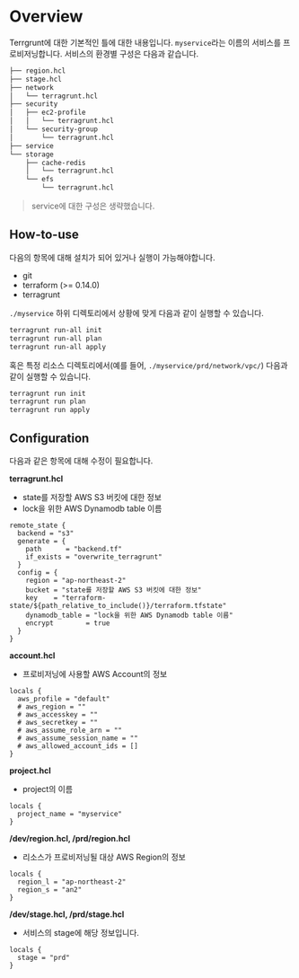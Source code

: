 # Overview

Terrgrunt에 대한 기본적인 틀에 대한 내용입니다. `myservice`라는 이름의 서비스를 프로비저닝합니다. 서비스의 환경별 구성은 다음과 같습니다.
```bash
├── region.hcl
├── stage.hcl
├── network
│   └── terragrunt.hcl
├── security
│   ├── ec2-profile
│   │   └── terragrunt.hcl
│   └── security-group
│       └── terragrunt.hcl
├── service
└── storage
    ├── cache-redis
    │   └── terragrunt.hcl
    └── efs
        └── terragrunt.hcl
```
> service에 대한 구성은 생략했습니다.

## How-to-use

다음의 항목에 대해 설치가 되어 있거나 실행이 가능해야합니다.
 - git
 - terraform (>= 0.14.0)
 - terragrunt

`./myservice` 하위 디렉토리에서 상황에 맞게 다음과 같이 실행할 수 있습니다.
```bash
terragrunt run-all init
terragrunt run-all plan
terragrunt run-all apply
```

혹은 특정 리소스 디렉토리에서(예를 들어, `./myservice/prd/network/vpc/`) 다음과 같이 실행할 수 있습니다.
```bash
terragrunt run init
terragrunt run plan
terragrunt run apply
```

## Configuration

다음과 같은 항목에 대해 수정이 필요합니다.

**terragrunt.hcl**
 - state를 저장할 AWS S3 버킷에 대한 정보
 - lock을 위한 AWS Dynamodb table 이름
```hcl
remote_state {
  backend = "s3"
  generate = {
    path      = "backend.tf"
    if_exists = "overwrite_terragrunt"
  }
  config = {
    region = "ap-northeast-2"
    bucket = "state를 저장할 AWS S3 버킷에 대한 정보"
    key    = "terraform-state/${path_relative_to_include()}/terraform.tfstate"
    dynamodb_table = "lock을 위한 AWS Dynamodb table 이름"
    encrypt        = true
  }
}
```

**account.hcl**
 - 프로비저닝에 사용할 AWS Account의 정보
```hcl
locals {
  aws_profile = "default"
  # aws_region = ""
  # aws_accesskey = ""
  # aws_secretkey = ""
  # aws_assume_role_arn = ""
  # aws_assume_session_name = ""
  # aws_allowed_account_ids = []
}
```

**project.hcl**
 - project의 이름
```hcl
locals {
  project_name = "myservice"
}
```

**/dev/region.hcl, /prd/region.hcl**
 - 리소스가 프로비저닝될 대상 AWS Region의 정보
```hcl
locals {
  region_l = "ap-northeast-2"
  region_s = "an2"
}
```

**/dev/stage.hcl, /prd/stage.hcl**
 - 서비스의 stage에 해당 정보입니다.
```hcl
locals {
  stage = "prd"
}
```